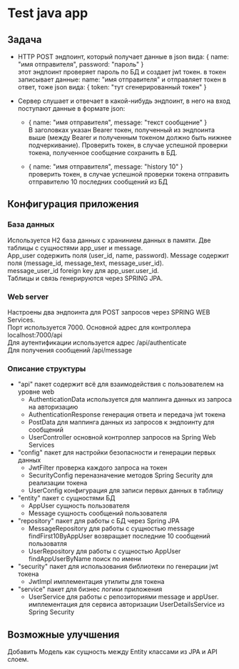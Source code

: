 # Test java app
## Задача

- HTTP POST эндпоинт, который получает данные в json вида: {
name: "имя отправителя", password: "пароль" }  
  этот эндпоинт проверяет пароль по БД и создает jwt токен. 
в токен записывает данные: name: "имя отправителя" и отправляет токен в ответ, 
тоже json вида: { token: "тут сгенерированный токен" }

- Сервер слушает и отвечает в какой-нибудь эндпоинт, 
в него на вход поступают данные в формате json:
  - { name: "имя отправителя", message: "текст сообщение" }  
  В заголовках указан Bearer токен, полученный из эндпоинта выше
  (между Bearer и полученным токеном должно быть нижнее подчеркивание).
  Проверить токен, в случае успешной проверки токена, полученное сообщение сохранить в БД.

  - { name: "имя отправителя", message: "history 10" }  
  проверить токен, в случае успешной проверки токена отправить отправителю 10 последних сообщений из БД

## Конфигурация приложения

### База данных

Используется H2 база данных с хранинием данных в памяти.
Две таблицы с сущностями app_user и message.  
App_user содержить поля (user_id, name, password).
Message содержит поля (message_id, message_text, message_user_id).  
message_user_id foreign key для app_user.user_id.  
Таблицы и связь генерируются через SPRING JPA.

### Web server

Настроены два эндпоинта для POST запросов через SPRING WEB Services.  
Порт используется 7000. Основной адрес для контроллера localhost:7000/api  
Для аутентификации используется адрес /api/authenticate  
Для получения сообщений /api/message

### Описание структуры

- "api" пакет содержит всё для взаимодействия с пользователем на уровне web
  - AuthenticationData используется для маппинга данных из запроса на авторизацию
  - AuthenticationResponse генерация ответа и передача jwt токена
  - PostData для маппинга данных из запросов к эндпоинту для сообщений
  - UserController основной контроллер запросов на Spring Web Services
- "config" пакет для настройки безопасности и генерации первых данных 
  - JwtFilter проверка каждого запроса на токен
  - SecurityConfig переназначение методов Spring Security для реализации токена
  - UserConfig конфигурация для записи первых данных в таблицу
- "entity" пакет с сущностями БД
  - AppUser сущность пользователя
  - Message сущность сообщений пользователя
- "repository" пакет для работы с БД через Spring JPA
  - MessageRepository для работы с сущностью message  
    findFirst10ByAppUser возвращает последние 10 сообщений пользоватля
  - UserRepository для работы с сущностью AppUser  
    findAppUserByName поиск по имени
- "security" пакет для использования библиотеки по генерации jwt токена
  - JwtImpl имплементация утилиты для токена
- "service" пакет для бизнес логики приложения
  - UserService для работы с репозиториями message и appUser.  
  имплементация для сервиса авторизации UserDetailsService из Spring Security

## Возможные улучшения

Добавить Модель как сущность между Entity классами из JPA и API слоем.



